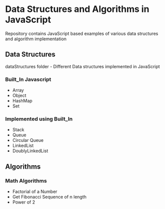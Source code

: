 # Data Structures and Algorithms in JavaScript

Repository contains JavaScript based examples of various data structures and algorithm implementation

## Data Structures 

 dataStructures folder - Different Data structures implemented in JavaScript

### Built_In Javascript
 * Array 
 * Object
 * HashMap
 * Set

### Implemented using Built_In
* Stack
* Queue
* Circular Queue
* LinkedList
* DoublyLinkedList


## Algorithms

### Math Algorithms
* Factorial of a Number
* Get Fibonacci Sequence of n length
* Power of 2

